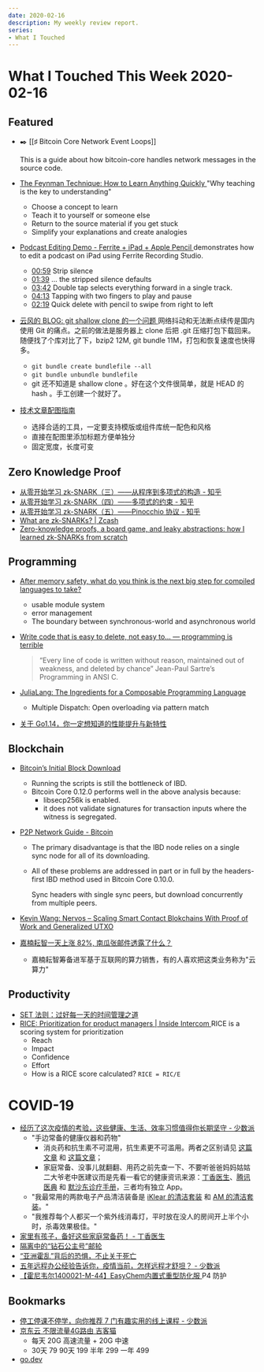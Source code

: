 ```yaml
---
date: 2020-02-16
description: My weekly review report.
series:
- What I Touched
---
```


# What I Touched This Week 2020-02-16


## Featured

-   ✒️ [[♯ Bitcoin Core Network Event Loops]]

    This is a guide about how bitcoin-core handles network messages in the source code.


-   [The Feynman Technique: How to Learn Anything Quickly ](https://doist.com/blog/feynman-technique/)
    "Why teaching is the key to understanding"

    - Choose a concept to learn
    - Teach it to yourself or someone else
    - Return to the source material if you get stuck
    - Simplify your explanations and create analogies

-   [Podcast Editing Demo - Ferrite + iPad + Apple Pencil ](https://www.youtube.com/watch?v=675gW3a0IAc)
    demonstrates how to edit a podcast on iPad using Ferrite Recording Studio.
    -   [00:59](https://youtu.be/675gW3a0IAc?t=59) Strip silence
    -   [01:39](https://youtu.be/675gW3a0IAc?t=99) ... the stripped silence defaults
    -   [03:42](https://youtu.be/675gW3a0IAc?t=222) Double tap selects everything forward in a single track.
    -   [04:13](https://youtu.be/675gW3a0IAc?t=253) Tapping with two fingers to play and pause
    -   [02:19](https://youtu.be/675gW3a0IAc?t=139) Quick delete with pencil to swipe from right to left

-   [云风的 BLOG: git shallow clone 的一个问题 ](https://blog.codingnow.com/2020/02/git_clone_from_shallow_bundle.html)
    网络抖动和无法断点续传是国内使用 Git 的痛点。之前的做法是服务器上 clone 后把 .git 压缩打包下载回来。随便找了个库对比了下，bzip2 12M, git bundle 11M，打包和恢复速度也快得多。
    -   `git bundle create bundlefile --all`
    -   `git bundle unbundle bundlefile`
    -   git 还不知道是 shallow clone 。好在这个文件很简单，就是 HEAD 的 hash 。手工创建一个就好了。

-   [技术文章配图指南](https://draveness.me/sketch-and-sketch)
    * 选择合适的工具，一定要支持模版或组件库统一配色和风格
    * 直接在配图里添加标题方便单独分
    * 固定宽度，长度可变

## Zero Knowledge Proof

-   [从零开始学习 zk-SNARK（三）——从程序到多项式的构造 - 知乎](https://zhuanlan.zhihu.com/p/102090192)
-   [从零开始学习 zk-SNARK（四）——多项式的约束 - 知乎](https://zhuanlan.zhihu.com/p/103167410)
-   [从零开始学习 zk-SNARK（五）——Pinocchio 协议 - 知乎](https://zhuanlan.zhihu.com/p/103530121)
-   [What are zk-SNARKs? | Zcash](https://z.cash/technology/zksnarks/)
-   [Zero-knowledge proofs, a board game, and leaky abstractions: how I learned zk-SNARKs from scratch](https://medium.com/@weijiek/how-i-learned-zk-snarks-from-scratch-177a01c5514e)

## Programming

-   [After memory safety, what do you think is the next big step for compiled languages to take?](https://graydon2.dreamwidth.org/253769.html)
    -   usable module system
    -   error management
    -   The boundary between synchronous-world and asynchronous world

-   [Write code that is easy to delete, not easy to... — programming is terrible](https://programmingisterrible.com/post/139222674273/write-code-that-is-easy-to-delete-not-easy-to)
    > “Every line of code is written without reason, maintained out of weakness, and deleted by chance” Jean-Paul Sartre’s Programming in ANSI C.

-   [JuliaLang: The Ingredients for a Composable Programming Language](https://white.ucc.asn.au/2020/02/09/whycompositionaljulia.html)
    -   Multiple Dispatch: Open overloading via pattern match

-   [关于 Go1.14，你一定想知道的性能提升与新特性](https://mp.weixin.qq.com/s/8lYuxvAkG9BTGN5_n326Lg)

## Blockchain

-   [Bitcoin’s Initial Block Download](https://blog.bitmex.com/bitcoins-initial-block-download/)
    - Running the scripts is still the bottleneck of IBD.
    - Bitcoin Core 0.12.0 performs well in the above analysis because:
        - libsecp256k is enabled.
        - it does not validate signatures for transaction inputs where the witness is segregated.
-   [P2P Network Guide - Bitcoin](https://bitcoin.org/en/p2p-network-guide)
    -   The primary disadvantage is that the IBD node relies on a single sync node for all of its downloading.
    -   All of these problems are addressed in part or in full by the headers-first IBD method used in Bitcoin Core 0.10.0.

        Sync headers with single sync peers, but download concurrently from multiple peers.

-   [Kevin Wang: Nervos – Scaling Smart Contact Blokchains With Proof of Work and Generalized UTXO](https://epicenter.simplecast.com/episodes/326-gCxdPhtY)
-   [嘉楠耘智一天上涨 82%, 南瓜张邮件透露了什么？](http://mp.weixin.qq.com/s?__biz=MzA4NjUxNTI5Mw==&mid=2649979832&idx=1&sn=b4bc2b40d926962b7e2f9d862c1d29c3&chksm=87c0508ab0b7d99c56c8900570dbab58c056c089c707aa9ce78e0f4730ef50499d273287c9a3&mpshare=1&scene=1&srcid=&sharer_sharetime=1581613933225&sharer_shareid=e7bb68422a42795eb26b0930876fa613)
    -   嘉楠耘智筹备进军基于互联网的算力销售，有的人喜欢把这类业务称为"云算力"

## Productivity

-   [SET 法则：过好每一天的时间管理之道 ](https://sspai.com/post/58761)
-   [RICE: Prioritization for product managers | Inside Intercom ](https://www.intercom.com/blog/rice-simple-prioritization-for-product-managers/)
    RICE is a scoring system for prioritization
    -   Reach
    -   Impact
    -   Confidence
    -   Effort
    -   How is a RICE score calculated? `RICE = RIC/E`


# COVID-19

-   [经历了这次疫情的考验，这些健康、生活、效率习惯值得你长期坚守 - 少数派](https://sspai.com/post/58811)
    -   "手边常备的健康仪器和药物"
        -   消炎药和抗生素不可混用，抗生素更不可滥用。两者之区别请见 [这篇文章](https://dxy.com/column/2269) 和 [这篇文章](https://dxy.com/column/23368)；
        -   家庭常备、没事儿就翻翻、用药之前先查一下、不要听爸爸妈妈姑姑二大爷老中医建议而是先看一看它的健康资讯来源：[丁香医生](https://dxy.com/)、[腾讯医典](https://baike.qq.com/) 和 [默沙东诊疗手册](https://www.msdmanuals.com/)，三者均有独立 App。
    -   "我最常用的两款电子产品清洁装备是 [iKlear 的清洁套装](https://item.jd.com/57767508229.html) 和 [AM 的清洁套装](https://item.taobao.com/item.htm?spm=a1z10.5-c.w4002-18497266172.22.20cb6875ILUvEK&id=588092227242)。"
    -   "我推荐每个人都买一个紫外线消毒灯，平时放在没人的房间开上半个小时，杀毒效果极佳。"
-   [家里有孩子，备好这些家庭常备药！ - 丁香医生](https://m.dxy.com/column/1917)
-   [隔离中的“钻石公主号”邮轮](http://mp.weixin.qq.com/s?__biz=MzI2ODExNzg5OQ==&mid=2653626526&idx=1&sn=4fe0eb2554831f35661d892da88fb259&chksm=f12bf27ac65c7b6c1f55adeb6584b0feb2b73b935efbbf6030ec4cc6d884dfaf5c71f65ec4f3&mpshare=1&scene=1&srcid=&sharer_sharetime=1581423277079&sharer_shareid=e7bb68422a42795eb26b0930876fa613)
-   [“亚洲霍乱”背后的恐惧，不止关于死亡](http://mp.weixin.qq.com/s?__biz=MjM5NzIwMTIyMQ==&mid=2650312755&idx=1&sn=02fd6d58479476c5ef241eb06b197ce7&chksm=bed1a41989a62d0f5f144005ea16fa3f8c740b44c6573e5747536fab7bb29656bb0cb1deabd6&mpshare=1&scene=1&srcid=&sharer_sharetime=1581577579468&sharer_shareid=e7bb68422a42795eb26b0930876fa613)
-   [五年远程办公经验告诉你，疫情当前，怎样远程才舒坦？ - 少数派](https://sspai.com/post/58835)
-   [【霍尼韦尔1400021-M-44】EasyChem内置式重型防化服 ](https://i-item.jd.com/100003760180.html)
    P4 防护

## Bookmarks

-   [停工停课不停学，向你推荐 7 门有趣实用的线上课程 - 少数派](https://sspai.com/post/58754)
-   [京东云 不限流量4G路由 吉客猫](https://item.jd.com/100001164126.html)
    - 每天 20G 高速流量 + 20G 中速
    - 30天 79 90天 199 半年 299 一年 499
-   [go.dev](https://go.dev/)
